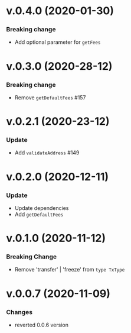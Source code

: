 # v.0.4.0 (2020-01-30)

### Breaking change

- Add optional parameter for `getFees`

# v.0.3.0 (2020-28-12)

### Breaking change

- Remove `getDefaultFees` #157

# v.0.2.1 (2020-23-12)

### Update

- Add `validateAddress` #149

# v.0.2.0 (2020-12-11)

### Update

- Update dependencies
- Add `getDefaultFees`

# v.0.1.0 (2020-11-12)

### Breaking Change

- Remove 'transfer' | 'freeze' from `type TxType`

# v.0.0.7 (2020-11-09)

### Changes

- reverted 0.0.6 version
